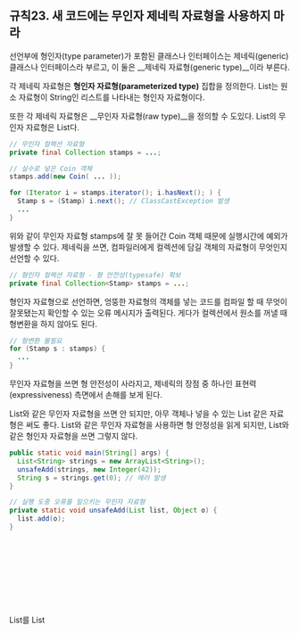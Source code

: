 ## 규칙23. 새 코드에는 무인자 제네릭 자료형을 사용하지 마라

선언부에 형인자(type parameter)가 포함된 클래스나 인터페이스는 제네릭(generic) 클래스나 인터페이스라 부르고, 이 둘은 __제네릭 자료형(generic type)__이라 부른다.

각 제네릭 자료형은 __형인자 자료형(parameterized type)__ 집합을 정의한다. List<String>는 원소 자료형이 String인 리스트를 나타내는 형인자 자료형이다.

또한 각 제네릭 자료형은 __무인자 자료형(raw type)__을 정의할 수 도있다. List<E>의 무인자 자료형은 List다.

```java
// 무인자 컬렉션 자료형
private final Collection stamps = ...;

// 실수로 넣은 Coin 객체
stamps.add(new Coin( ... ));

for (Iterator i = stamps.iterator(); i.hasNext(); ) {
  Stamp s = (Stamp) i.next(); // ClassCastException 발생
  ...
}
```

위와 같이 무인자 자료형 stamps에 잘 못 들어간 Coin 객체 때문에 실행시간에 예외가 발생할 수 있다. 제네릭을 쓰면, 컴파일러에게 컬렉션에 담길 객체의 자료형이 무엇인지 선언할 수 있다.

```java
// 형인자 컬렉션 자료형 - 형 안전성(typesafe) 확보
private final Collection<Stamp> stamps = ...;
```

형인자 자료형으로 선언하면, 엉뚱한 자료형의 객체를 넣는 코드를 컴파일 할 때 무엇이 잘못됐는지 확인할 수 있는 오류 메시지가 출력된다. 게다가 컬렉션에서 원소를 꺼낼 때 형변환을 하지 않아도 된다.

```java
// 형변환 불필요
for (Stamp s : stamps) {
  ...
}
```

무인자 자료형을 쓰면 형 안전성이 사라지고, 제네릭의 장점 중 하나인 표현력(expressiveness) 측면에서 손해를 보게 된다.

List와 같은 무인자 자료형을 쓰면 안 되지만, 아무 객체나 넣을 수 있는 List<Object> 같은 자료형은  써도 좋다. List와 같은 무인자 자료형을 사용하면 형 안정성을 읽게 되지만, List<Object>와 같은 형인자 자료형을 쓰면 그렇지 않다.

```java
public static void main(String[] args) {
  List<String> strings = new ArrayList<String>();
  unsafeAdd(strings, new Integer(42));
  String s = strings.get(0); // 에러 발생
}

// 실행 도중 오류를 일으키는 무인자 자료형
private static void unsafeAdd(List list, Object o) {
  list.add(o);
}
```

List를 List<Object>로 바꾼 다음 다시 컴파일 해 보면, 더 이상 컴파일이 되지 않는다.

```java
private static void unsafeAdd(List<Object> list, Object o) {
  list.add(o);
}
```

버전 1.5부터 자바는 __비한정적 와일드카드 자료형(unbounded wildcard type)__이라는 좀더 안전한 대안을 제공한다. 실제 형 인자가 무엇인지는 모르거나 신경 쓰고 싶지 않을 때는 형 인자로 __'?'__를 쓰면 된다.

비한정적 와일드카드 자료형을 쓰면 null 이외에 다른 타입의 원소를 넣을 수 없다. (예를 들어 List<?>에 처음 String 객체가 들어갔다면 null과 String 이외의 다른 타입의 원소가 들어갈 수 없다.)

이런 제약이 불만이라면 제네릭 메서드([규칙27](rule27.md))를 사용하거나, __한정적 와일드카드 자료형(bounded wildcard types)__을 쓰면 된다([규칙28](rule28.md)).

### 예외

새로 만든 코드에는 무인자 자료형을 쓰면 안 된다고 했지만, 그 규칙에도 사소한 예외 두가지가 있다.

첫 번째는 클래스 리터럴(class literal)에는 반드시 무인자 자료형을 사용해야 한다는 것이다. 클래스 리터럴에는 형인자 자료형을 쓸 수 없다. (List.class, String[].class, int.class는 가능하지만 List<String>.class나 List<?>.class는 불가)

두 번째는 제네릭 자료형 정보는 프로그램이 실행될 때는 지워지기 때문에, instanceof 연산자는 비한정적 와일드카드 자료형 이외의 형인자 자료형에 적용할 수 없다.

```java
if (o instanceof Set) {
  Set<?> m = (Set<?>) o;
}
```

제네릭 자료형에 instanceof 연산자를 적용할 때는 위와 같이 무인자 자료형을 통해 객체의 타입를 확인한 후 와일드카드 자료형으로 형변환 하는 것이 좋다.

### 요약

| 용어 | 예 |
| -- | -- |
| 형인자 자료형(parameterized type) | List<String> |
| 실 형인자(actual parameter) | String |
| 제네릭 자료형(generic type) | List&lt;E&gt; |
| 형식 형인자(formal type parameter) | E |
| 비한정적 와일드카드 자료형(unbounded wildcard type) | List&lt;?&gt; |
| 한정적 와일드카드 자료형(bounded wildcard type) | List&lt;? extends Number&gt; |
| 무인자 자료형(raw type) | List |
| 한정적 형인자(bounded type parameter) | &lt;E extends Number&gt; |
| 재귀적 형 한정(recursive type bound) | &lt;T extends Comparable&lt;T&gt;&gt; |
| 제네릭 메서드(generic method) | static &lt;E&gt; List&lt;E&gt; asList(E[] a) |
| 자료형 토큰(type token) | String.class |
